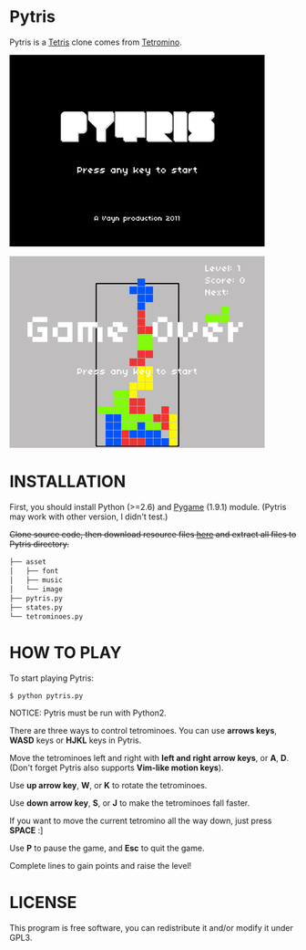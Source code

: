 Pytris
========

Pytris is a [Tetris](http://en.wikipedia.org/wiki/Tetris) clone comes from [Tetromino](http://inventwithpython.com/tetromino.py).

![Pytris](https://github.com/Vayn/Pytris/raw/master/asset/image/screenshot01.png)

![Pytris](https://github.com/Vayn/Pytris/raw/master/asset/image/screenshot02.png)

INSTALLATION
============

First, you should install Python (>=2.6) and [Pygame](http://www.pygame.org/) (1.9.1) module. (Pytris may work with other version, I didn't test.) 

<del>Clone source code, then download resource files [here](http://dl.dbank.com/c0c5w9zs2s) and extract all files to Pytris directory.</del>

    ├── asset
    │   ├── font
    │   ├── music
    │   └── image
    ├── pytris.py
    ├── states.py
    └── tetrominoes.py 

HOW TO PLAY
===========

To start playing Pytris:

    $ python pytris.py

NOTICE: Pytris must be run with Python2.

There are three ways to control tetrominoes. You can use **arrows keys**, **WASD** keys or **HJKL** keys in Pytris.

Move the tetrominoes left and right with **left and right arrow keys**, or **A**, **D**. (Don't forget Pytris also supports **Vim-like motion keys**).

Use **up arrow key**, **W**, or **K** to rotate the tetrominoes.

Use **down arrow key**, **S**, or **J** to make the tetrominoes fall faster.

If you want to move the current tetromino all the way down, just press **SPACE** :]

Use **P** to pause the game, and **Esc** to quit the game.

Complete lines to gain points and raise the level!

LICENSE
=======

This program is free software, you can redistribute it and/or modify it under GPL3.
